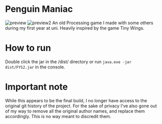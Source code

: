 # Penguin Maniac
![preview](https://i.imgur.com/ZlIWxIH.jpg)
![preview2](https://i.imgur.com/MSFkhw4.jpg)
An old Processing game I made with some others during my first year at uni.
Heavily inspired by the game Tiny Wings.

# How to run
Double click the jar in the /dist/ directory or run `java.exe -jar dist/FYS2.jar` in the console.

# Important note
While this appears to be the final build, I no longer have access to the original git history of the project.
For the sake of privacy I've also gone out of my way to remove all the original author names, and replace them accordingly.
This is no way meant to discredit them.
